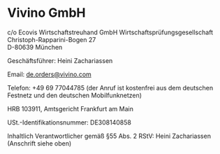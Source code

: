 # Vivino GmbH

c/o Ecovis Wirtschaftstreuhand GmbH Wirtschaftsprüfungsgesellschaft  
Christoph-Rapparini-Bogen 27  
D-80639 München  

Geschäftsführer: Heini Zachariassen

Email: 	<de.orders@vivino.com>

Telefon: +49 69 77044785 (der Anruf ist kostenfrei aus dem deutschen Festnetz und den deutschen Mobilfunknetzen)

HRB 103911, Amtsgericht Frankfurt am Main

USt.-Identifikationsnummer: DE308140858

 

Inhaltlich Verantwortlicher gemäß §55 Abs. 2 RStV: Heini Zachariassen (Anschrift siehe oben)
